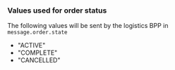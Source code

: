 ### Values used for order status

The following values will be sent by the logistics BPP in `message.order.state`

- "ACTIVE"
- "COMPLETE"
- "CANCELLED"
